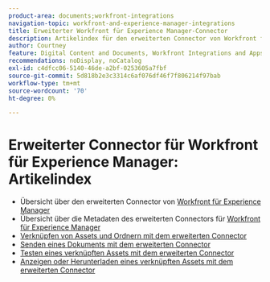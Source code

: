 ```yaml
---
product-area: documents;workfront-integrations
navigation-topic: workfront-and-experience-manager-integrations
title: Erweiterter Workfront für Experience Manager-Connector
description: Artikelindex für den erweiterten Connector von Workfront für Experience Manager
author: Courtney
feature: Digital Content and Documents, Workfront Integrations and Apps
recommendations: noDisplay, noCatalog
exl-id: c4dfcc06-5140-46de-a2bf-0253605a7fbf
source-git-commit: 5d818b2e3c3314c6af076df46f7f806214f97bab
workflow-type: tm+mt
source-wordcount: '70'
ht-degree: 0%

---
```


# Erweiterter Connector für Workfront für Experience Manager: Artikelindex

<!-- Audited: 4/2025 -->

* Übersicht über den erweiterten Connector von [Workfront für Experience Manager](../../../documents/workfront-and-experience-manager-integrations/workfront-for-experience-manager-enhanced-connector/workfront-aem-enhanced-connector-overview.md)
* Übersicht über die Metadaten des erweiterten Connectors für [Workfront für Experience Manager](../../../documents/workfront-and-experience-manager-integrations/workfront-for-experience-manager-enhanced-connector/enhanced-connector-metadata-overview.md)
* [Verknüpfen von Assets und Ordnern mit dem erweiterten Connector](../../../documents/workfront-and-experience-manager-integrations/workfront-for-experience-manager-enhanced-connector/enhanced-connector-link-assets.md)
* [Senden eines Dokuments mit dem erweiterten Connector](../../../documents/workfront-and-experience-manager-integrations/workfront-for-experience-manager-enhanced-connector/enhanced-connector-send-document.md)
* [Testen eines verknüpften Assets mit dem erweiterten Connector](../../../documents/workfront-and-experience-manager-integrations/workfront-for-experience-manager-enhanced-connector/enhanced-connector-proof-asset.md)
* [Anzeigen oder Herunterladen eines verknüpften Assets mit dem erweiterten Connector](../../../documents/workfront-and-experience-manager-integrations/workfront-for-experience-manager-enhanced-connector/enhanced-connector-view-download-asset.md)
